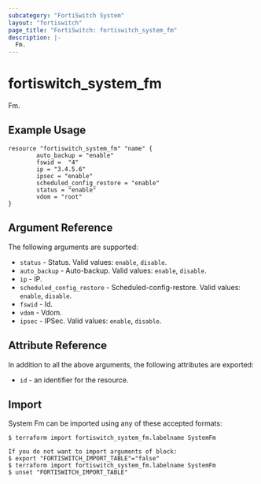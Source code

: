 ```yaml
---
subcategory: "FortiSwitch System"
layout: "fortiswitch"
page_title: "FortiSwitch: fortiswitch_system_fm"
description: |-
  Fm.
---
```


# fortiswitch_system_fm
Fm.

## Example Usage

```hcl
resource "fortiswitch_system_fm" "name" {
        auto_backup = "enable"
        fswid =  "4"
        ip = "3.4.5.6"
        ipsec = "enable"
        scheduled_config_restore = "enable"
        status = "enable"
        vdom = "root"
}
```

## Argument Reference

The following arguments are supported:

* `status` - Status. Valid values: `enable`, `disable`.
* `auto_backup` - Auto-backup. Valid values: `enable`, `disable`.
* `ip` - IP.
* `scheduled_config_restore` - Scheduled-config-restore. Valid values: `enable`, `disable`.
* `fswid` - Id.
* `vdom` - Vdom.
* `ipsec` - IPSec. Valid values: `enable`, `disable`.


## Attribute Reference

In addition to all the above arguments, the following attributes are exported:
* `id` - an identifier for the resource.

## Import

System Fm can be imported using any of these accepted formats:
```
$ terraform import fortiswitch_system_fm.labelname SystemFm

If you do not want to import arguments of block:
$ export "FORTISWITCH_IMPORT_TABLE"="false"
$ terraform import fortiswitch_system_fm.labelname SystemFm
$ unset "FORTISWITCH_IMPORT_TABLE"
```
